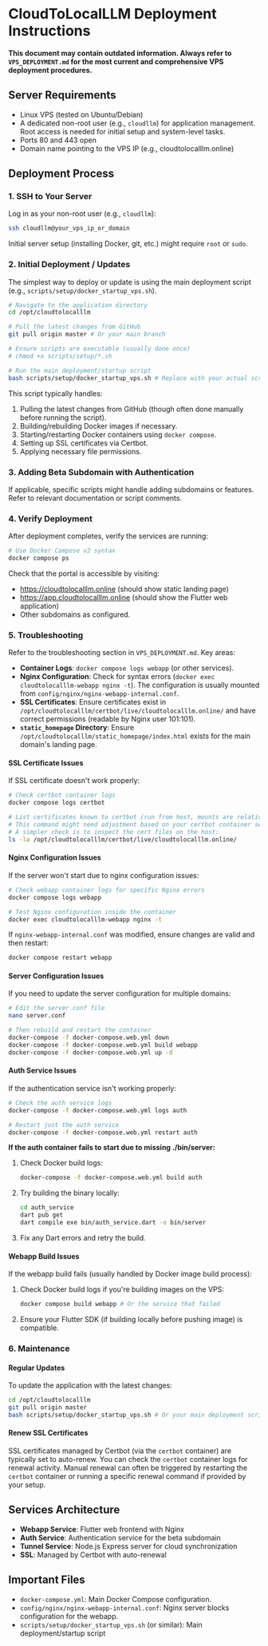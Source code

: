 # CloudToLocalLLM Deployment Instructions

**This document may contain outdated information. Always refer to `VPS_DEPLOYMENT.md` for the most current and comprehensive VPS deployment procedures.**

## Server Requirements
- Linux VPS (tested on Ubuntu/Debian)
- A dedicated non-root user (e.g., `cloudllm`) for application management. Root access is needed for initial setup and system-level tasks.
- Ports 80 and 443 open
- Domain name pointing to the VPS IP (e.g., cloudtolocalllm.online)

## Deployment Process

### 1. SSH to Your Server
Log in as your non-root user (e.g., `cloudllm`):
```bash
ssh cloudllm@your_vps_ip_or_domain
```
Initial server setup (installing Docker, git, etc.) might require `root` or `sudo`.

### 2. Initial Deployment / Updates
The simplest way to deploy or update is using the main deployment script (e.g., `scripts/setup/docker_startup_vps.sh`).

```bash
# Navigate to the application directory
cd /opt/cloudtolocalllm

# Pull the latest changes from GitHub
git pull origin master # Or your main branch

# Ensure scripts are executable (usually done once)
# chmod +x scripts/setup/*.sh 

# Run the main deployment/startup script
bash scripts/setup/docker_startup_vps.sh # Replace with your actual script name
```

This script typically handles:
1. Pulling the latest changes from GitHub (though often done manually before running the script).
2. Building/rebuilding Docker images if necessary.
3. Starting/restarting Docker containers using `docker compose`.
4. Setting up SSL certificates via Certbot.
5. Applying necessary file permissions.

### 3. Adding Beta Subdomain with Authentication
If applicable, specific scripts might handle adding subdomains or features. Refer to relevant documentation or script comments.

### 4. Verify Deployment

After deployment completes, verify the services are running:

```bash
# Use Docker Compose v2 syntax
docker compose ps
```

Check that the portal is accessible by visiting:
- https://cloudtolocalllm.online (should show static landing page)
- https://app.cloudtolocalllm.online (should show the Flutter web application)
- Other subdomains as configured.

### 5. Troubleshooting

Refer to the troubleshooting section in `VPS_DEPLOYMENT.md`. Key areas:
- **Container Logs**: `docker compose logs webapp` (or other services).
- **Nginx Configuration**: Check for syntax errors (`docker exec cloudtolocalllm-webapp nginx -t`). The configuration is usually mounted from `config/nginx/nginx-webapp-internal.conf`.
- **SSL Certificates**: Ensure certificates exist in `/opt/cloudtolocalllm/certbot/live/cloudtolocalllm.online/` and have correct permissions (readable by Nginx user 101:101).
- **`static_homepage` Directory**: Ensure `/opt/cloudtolocalllm/static_homepage/index.html` exists for the main domain's landing page.

#### SSL Certificate Issues
If SSL certificate doesn't work properly:
```bash
# Check certbot container logs
docker compose logs certbot

# List certificates known to certbot (run from host, mounts are relative to docker-compose.yml)
# This command might need adjustment based on your certbot container setup.
# A simpler check is to inspect the cert files on the host:
ls -la /opt/cloudtolocalllm/certbot/live/cloudtolocalllm.online/
```

#### Nginx Configuration Issues
If the server won't start due to nginx configuration issues:
```bash
# Check webapp container logs for specific Nginx errors
docker compose logs webapp

# Test Nginx configuration inside the container
docker exec cloudtolocalllm-webapp nginx -t
```
If `nginx-webapp-internal.conf` was modified, ensure changes are valid and then restart:
```bash
docker compose restart webapp
```

#### Server Configuration Issues
If you need to update the server configuration for multiple domains:
```bash
# Edit the server.conf file
nano server.conf

# Then rebuild and restart the container
docker-compose -f docker-compose.web.yml down
docker-compose -f docker-compose.web.yml build webapp
docker-compose -f docker-compose.web.yml up -d
```

#### Auth Service Issues
If the authentication service isn't working properly:
```bash
# Check the auth service logs
docker-compose -f docker-compose.web.yml logs auth

# Restart just the auth service
docker-compose -f docker-compose.web.yml restart auth
```

**If the auth container fails to start due to missing ./bin/server:**
1. Check Docker build logs:
   ```bash
   docker-compose -f docker-compose.web.yml build auth
   ```
2. Try building the binary locally:
   ```bash
   cd auth_service
   dart pub get
   dart compile exe bin/auth_service.dart -o bin/server
   ```
3. Fix any Dart errors and retry the build.

#### Webapp Build Issues
If the webapp build fails (usually handled by Docker image build process):
1. Check Docker build logs if you're building images on the VPS:
   ```bash
   docker compose build webapp # Or the service that failed
   ```
2. Ensure your Flutter SDK (if building locally before pushing image) is compatible.

### 6. Maintenance

#### Regular Updates
To update the application with the latest changes:
```bash
cd /opt/cloudtolocalllm
git pull origin master
bash scripts/setup/docker_startup_vps.sh # Or your main deployment script
```

#### Renew SSL Certificates
SSL certificates managed by Certbot (via the `certbot` container) are typically set to auto-renew. You can check the `certbot` container logs for renewal activity.
Manual renewal can often be triggered by restarting the `certbot` container or running a specific renewal command if provided by your setup.

## Services Architecture

- **Webapp Service**: Flutter web frontend with Nginx
- **Auth Service**: Authentication service for the beta subdomain
- **Tunnel Service**: Node.js Express server for cloud synchronization
- **SSL**: Managed by Certbot with auto-renewal

## Important Files

- `docker-compose.yml`: Main Docker Compose configuration.
- `config/nginx/nginx-webapp-internal.conf`: Nginx server blocks configuration for the webapp.
- `scripts/setup/docker_startup_vps.sh` (or similar): Main deployment/startup script